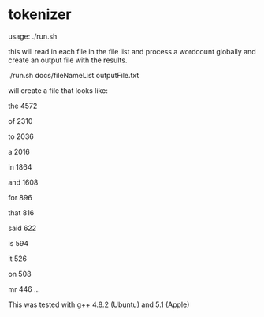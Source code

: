 tokenizer
=========
usage: 
./run.sh <inputFileWithMultipleFileNames> <outputFileName>

this will read in each file in the file list and process a wordcount globally and create an output file with the results.

./run.sh docs/fileNameList outputFile.txt 

will create a file that looks like:

the	4572

of	2310

to	2036

a	2016

in	1864

and	1608

for	896

that	816

said	622

is	594

it	526

on	508

mr	446
...

This was tested with g++ 4.8.2 (Ubuntu) and 5.1 (Apple)